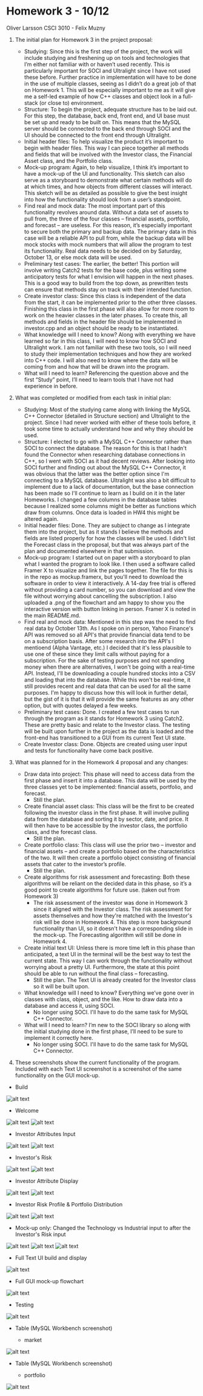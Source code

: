 # Homework 3 - 10/12
Oliver Larsson 
CSCI 3010 - Felix Muzny 

1) The initial plan for Homework 3 in the project proposal: 
    - Studying: Since this is the first step of the project, the work will include studying and freshening up on tools and technologies that I’m either not familiar with or haven’t used recently. This is particularly important for SOCI and Ultralight since I have not used these before. Further practice in implementation will have to be done in the use of multiple classes, seeing as I didn’t do a great job of that on Homework 1. This will be especially important to me as it will give me a self-led example of how C++ classes and object look in a full-stack (or close to) environment. 
    - Structure: To begin the project, adequate structure has to be laid out. For this step, the database, back end, front end, and UI base must be set up and ready to be built on. This means that the MySQL server should be connected to the back end through SOCI and the UI should be connected to the front end through Ultralight. 
    - Initial header files: To help visualize the product it’s important to begin with header files. This way I can piece together all methods and fields that will be involved with the Investor class, the Financial Asset class, and the Portfolio class. 
    - Mock-up program: Again, to help visualize, I think it’s important to have a mock-up of the UI and functionality. This sketch can also serve as a storyboard to demonstrate what certain methods will do at which times, and how objects from different classes will interact. This sketch will be as detailed as possible to give the best insight into how the functionality should look from a user’s standpoint. 
    - Find real and mock data: The most important part of this functionality revolves around data. Without a data set of assets to pull from, the three of the four classes – financial assets, portfolio, and forecast – are useless. For this reason, it’s especially important to secure both the primary and backup data. The primary data in this case will be a reliable API to pull from, while the backup data will be mock stocks with mock numbers that will allow the program to test its functionality. Real data needs to be decided on by Saturday, October 13, or else mock data will be used. 
    - Preliminary test cases: The earlier, the better! This portion will involve writing Catch2 tests for the base code, plus writing some anticipatory tests for what I envision will happen in the next phases. This is a good way to build from the top down, as prewritten tests can ensure that methods stay on track with their intended function.
    - Create investor class: Since this class is independent of the data from the start, it can be implemented prior to the other three classes. Finishing this class in the first phase will also allow for more room to work on the heavier classes in the later phases. To create this, all methods and fields in the header file should be implemented in investor.cpp and an object should be ready to be instantiated. 
    - What knowledge will I need to know? Along with everything we have learned so far in this class, I will need to know how SOCI and Ultralight work. I am not familiar with these two tools, so I will need to study their implementation techniques and how they are worked into C++ code. I will also need to know where the data will be coming from and how that will be drawn into the program. 
    - What will I need to learn? Referencing the question above and the first “Study” point, I’ll need to learn tools that I have not had experience in before. 

2) What was completed or modified from each task in initial plan: 
    - Studying: Most of the studying came along with linking the MySQL C++ Connector (detailed in Structure section) and Ultralight to the project. Since I had never worked with either of these tools before, it took some time to actually understand how and why they should be used. 
    - Structure: I elected to go with a MySQL C++ Connector rather than SOCI to connect the database. The reason for this is that I hadn't found the Connector when researching database connections in C++, so I went with SOCI as it had decent reviews. After looking into SOCI further and finding out about the MySQL C++ Connector, it was obvious that the latter was the better option since I'm connecting to a MySQL database. Ultralight was also a bit difficult to implement due to a lack of documentation, but the base connection has been made so I'll continue to learn as I build on it in the later Homeworks. I changed a few columns in the database tables because I realized some columns might be better as functions which draw from columns. Once data is loaded in HW4 this might be altered again. 
    - Initial header files: Done. They are subject to change as I integrate them into the project, but as it stands I believe the methods and fields are listed properly for how the classes will be used. I didn't list the Forecast class in the proposal, but that was always part of the plan and documented elsewhere in that submission. 
    - Mock-up program: I started out on paper with a storyboard to plan what I wanted the program to look like. I then used a software called Framer X to visualize and link the pages together. The file for this is in the repo as mockup.framerx, but you'll need to download the software in order to view it interactively. A 14-day free trial is offered without providing a card number, so you can download and view the file without worrying about cancelling the subscription. I also uploaded a .png of the flowchart and am happy to show you the interactive version with button linking in person. Framer X is noted in the main README.md. 
    - Find real and mock data: Mentioned in this step was the need to find real data by October 13th. As I spoke on in person, Yahoo Finance's API was removed so all API's that provide financial data tend to be on a subscription basis. After some research into the API's I mentioend (Alpha Vantage, etc.) I decided that it's less plausible to use one of these since they limit calls without paying for a subscription. For the sake of testing purposes and not spending money when there are alternatives, I won't be going with a real-time API. Instead, I'll be downloading a couple hundred stocks into a CSV and loading that into the database. While this won't be real-time, it still provides recent and real data that can be used for all the same purposes. I'm happy to discuss how this will look in further detail, but the gist of it is that it will provide the same features as any other option, but with quotes delayed a few weeks. 
    - Preliminary test cases: Done. I created a few test cases to run through the program as it stands for Homework 3 using Catch2. These are pretty basic and relate to the Investor class. The testing will be built upon further in the project as the data is loaded and the front-end has transitioned to a GUI from its current Text UI state. 
    - Create Investor class: Done. Objects are created using user input and tests for functionality have come back positive. 

3) What was planned for in the Homework 4 proposal and any changes: 
    - Draw data into project: This phase will need to access data from the first phase and insert it into a database. This data will be used by the three classes yet to be implemented: financial assets, portfolio, and forecast. 
        - Still the plan. 
    - Create financial asset class: This class will be the first to be created following the investor class in the first phase. It will involve pulling data from the database and sorting it by sector, date, and price. It will then have to be accessible by the investor class, the portfolio class, and the forecast class. 
        - Still the plan. 
    - Create portfolio class: This class will use the prior two – investor and financial assets – and create a portfolio based on the characteristics of the two. It will then create a portfolio object consisting of financial assets that cater to the investor’s profile. 
        - Still the plan. 
    - Create algorithms for risk assessment and forecasting: Both these algorithms will be reliant on the decided data in this phase, so it’s a good point to create algorithms for future use.  (taken out from Homework 3) 
        - The risk assessment of the investor was done in Homework 3 since it aligned with the Investor class. The risk assessment for assets themselves and how they're matched with the Investor's risk will be done in Homework 4. This step is more background functionality than UI, so it doesn't have a corresponding slide in the mock-up. The Forecasting algorithm will still be done in Homework 4. 
    - Create initial text UI: Unless there is more time left in this phase than anticipated, a text UI in the terminal will be the best way to test the current state. This way I can work through the functionality without worrying about a pretty UI. Furthermore, the state at this point should be able to run without the final class – forecasting. 
        - Still the plan. The Text UI is already created for the Investor class so it will be built upon. 
    - What knowledge will I need to know? Everything we’ve gone over in classes with class, object, and the like. How to draw data into a database and access it, using SOCI. 
        - No longer using SOCI. I'll have to do the same task for MySQL C++ Connector. 
    - What will I need to learn? I’m new to the SOCI library so along with the initial studying done in the first phase, I’ll need to be sure to implement it correctly here. 
        - No longer using SOCI. I'll have to do the same task for MySQL C++ Connector. 

4) These screenshots show the current functionality of the program. Included with each Text UI screenshot is a screenshot of the same functionality on the GUI mock-up. 

- Build 

![alt text](https://github.com/OliverLarsson/portfolio-manager/blob/master/Checkpoints/t1.png)

- Welcome

![alt text](https://github.com/OliverLarsson/portfolio-manager/blob/master/Checkpoints/t2.png)
![alt text](https://github.com/OliverLarsson/portfolio-manager/blob/master/Checkpoints/m1.png)

- Investor Attributes Input 

![alt text](https://github.com/OliverLarsson/portfolio-manager/blob/master/Checkpoints/t3.png)
![alt text](https://github.com/OliverLarsson/portfolio-manager/blob/master/Checkpoints/m2.png)

- Investor's Risk 

![alt text](https://github.com/OliverLarsson/portfolio-manager/blob/master/Checkpoints/t4.png)
![alt text](https://github.com/OliverLarsson/portfolio-manager/blob/master/Checkpoints/m3.png)

- Investor Attribute Display

![alt text](https://github.com/OliverLarsson/portfolio-manager/blob/master/Checkpoints/t5.png)
![alt text](https://github.com/OliverLarsson/portfolio-manager/blob/master/Checkpoints/m4.png)

- Investor Risk Profile & Portfolio Distribution

![alt text](https://github.com/OliverLarsson/portfolio-manager/blob/master/Checkpoints/t6.png)
![alt text](https://github.com/OliverLarsson/portfolio-manager/blob/master/Checkpoints/m8.png)

- Mock-up only: Changed the Technology vs Industrial input to after the Investor's Risk input

![alt text](https://github.com/OliverLarsson/portfolio-manager/blob/master/Checkpoints/m5.png)
![alt text](https://github.com/OliverLarsson/portfolio-manager/blob/master/Checkpoints/m6.png)
![alt text](https://github.com/OliverLarsson/portfolio-manager/blob/master/Checkpoints/m7.png)

- Full Text UI build and display 

![alt text](https://github.com/OliverLarsson/portfolio-manager/blob/master/Checkpoints/t7.png)

- Full GUI mock-up flowchart 

![alt text](https://github.com/OliverLarsson/portfolio-manager/blob/master/Checkpoints/portfolio-manager.png)

- Testing

![alt text](https://github.com/OliverLarsson/portfolio-manager/blob/master/Checkpoints/t8.png)

- Table (MySQL Workbench screenshot)

    - market

![alt text](https://github.com/OliverLarsson/portfolio-manager/blob/master/Checkpoints/d1.png)

- Table (MySQL Workbench screenshot)

    - portfolio

![alt text](https://github.com/OliverLarsson/portfolio-manager/blob/master/Checkpoints/d2.png)
